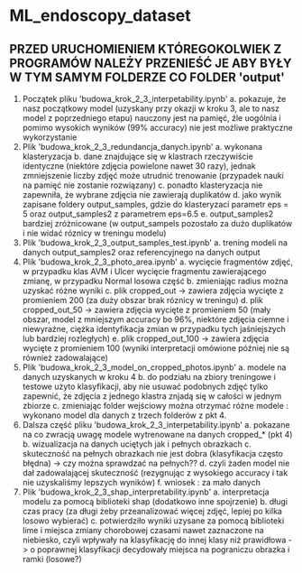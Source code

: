 # ML_endoscopy_dataset

## PRZED URUCHOMIENIEM KTÓREGOKOLWIEK Z PROGRAMÓW NALEŻY PRZENIEŚĆ JE ABY BYŁY W TYM SAMYM FOLDERZE CO FOLDER 'output'

1. Początek pliku 'budowa_krok_2_3_interpetability.ipynb' 
    a. pokazuje, że nasz początkowy model (uzyskany przy okazji w kroku 3, ale to nasz model z poprzedniego etapu) nauczony jest na pamięć, źle uogólnia i pomimo wysokich wyników (99% accuracy) nie jest możliwe praktyczne wykorzystanie
2. Plik 'budowa_krok_2_3_redundancja_danych.ipynb' 
    a. wykonana klasteryzacja
    b. dane znajdujące się w klastrach rzeczywiście identyczne (niektóre zdjęcia powielone nawet 30 razy), jednak zmniejszenie liczby zdjęć może utrudnić trenowanie (przypadek nauki na pamięć nie zostanie rozwiązany)
    c.  ponadto klasteryzacja nie zapewniła, że wybrane zdjęcia nie zawierają duplikatów
    d. jako wynik zapisane foldery output_samples, gdzie do klasteryzaci parametr eps = 5 oraz output_samples2 z parametrem eps=6.5
    e. output_samples2 bardziej zróżnicowane (w output_sampels pozostało za dużo duplikatów i nie widać róznicy w treningu modelu)
3. Plik 'budowa_krok_2_3_output_samples_test.ipynb'
    a. trening modeli na danych output_samples2 oraz referencyjnego na danych output
4. Plik 'budowa_krok_2_3_photo_area.ipynb'
    a. wycięcie fragmentów zdjęć, w przypadku klas AVM i Ulcer wycięcie fragmentu zawierającego zmianę, w przypadku Normal losowa część
    b. zmieniając radius można uzyskać różne wyniki
    c. plik cropped_out -> zawiera zdjęcia wycięte z promieniem 200 (za duży obszar brak róznicy w treningu)
    d. plik cropped_out_50 -> zawiera zdjęcia wycięte z promieniem 50 (mały obszar, model z mniejszym accuracy bo 96%, niektóre zdjęcia ciemne i niewyraźne, ciężka identyfikacja zmian w przypadku tych jaśniejszych lub bardziej rozległych)
    e.  plik cropped_out_100 -> zawiera zdjęcia wycięte z promieniem 100 (wyniki interpretacji omówione później nie są również zadowalające)
5. Plik 'budowa_krok_2_3_model_on_cropped_photos.ipynb'
    a. modele na danych uzyskanych w kroku 4
    b. do podziału na zbiory treningowe i testowe użyto klasyfikacji, aby nie usuwać podobnych zdjęć tylko zapewnić, że zdjęcia z jednego klastra znjadą się w całości w jednym zbiorze
    c. zmieniając folder wejściowy można otrzymać różne modele : wykonano model dla danych z trzech folderów z pkt 4.
6. Dalsza część pliku 'budowa_krok_2_3_interpetability.ipynb'
    a. pokazane na co zwracją uwagę modele wytrenowane na danych cropped_* (pkt 4) 
    b. wizualizacja na danych uciętych jak i pełnych obrazkach
    c. skuteczność na pełnych obrazkach nie jest dobra (klasyfikacja często błędna) -> czy można sprawdzać na pełnych??
    d. czyli żaden model nie dał zadowalającej skuteczność (rezygnując z wysokiego accuracy i tak nie uzyskaliśmy lepszych wyników)
    f. wniosek : za mało danych
7. Plik 'budowa_krok_2_3_shap_interpretability.ipynb'
    a. interpretacja modelu za pomocą biblioteki shap (dodatkowo inne spojrzenie)
    b. długi czas pracy (za długi żeby przeanalizować więcej zdjęć, lepiej po kilka losowo wybierać)
    c. potwierdziło wyniki uzysane za pomocą biblioteki lime i miejsca zmiany chorobowej czasami nawet zaznaczone na niebiesko, czyli wpływały na klasyfikację do innej klasy niż prawidłowa -> o poprawnej klasyfikacji decydowały miejsca na pograniczu obrazka i ramki (losowe?)
